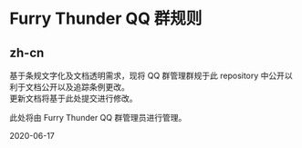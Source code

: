 # Furry Thunder QQ 群规则

## zh-cn
基于条规文字化及文档透明需求，现将 QQ 群管理群规于此 repository 中公开以利于文档公开以及追踪条例更改。  
更新文档将基于此处提交进行修改。

此处将由 Furry Thunder QQ 群管理员进行管理。

2020-06-17
